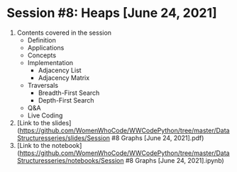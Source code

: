 # Session #8: Heaps [June 24, 2021]

1. Contents covered in the session
   - Definition
   - Applications
   - Concepts
   - Implementation
     - Adjacency List
     - Adjacency Matrix
   - Traversals
     - Breadth-First Search
     - Depth-First Search
   - Q&A
   - Live Coding
2. [Link to the slides](https://github.com/WomenWhoCode/WWCodePython/tree/master/DataStructuresseries/slides/Session #8 Graphs [June 24, 2021].pdf)
3. [Link to the notebook](https://github.com/WomenWhoCode/WWCodePython/tree/master/DataStructuresseries/notebooks/Session #8 Graphs [June 24, 2021].ipynb)